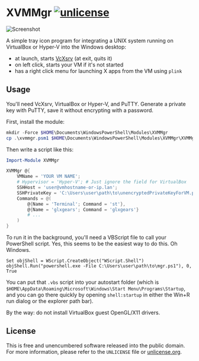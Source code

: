 # XVMMgr [![unlicense](https://img.shields.io/badge/un-license-green.svg?style=flat)](http://unlicense.org)

![Screenshot](https://i.imgur.com/ZwqYXP1.png)

A simple tray icon program for integrating a UNIX system running on VirtualBox or Hyper-V into the Windows desktop:

- at launch, starts [VcXsrv](https://sourceforge.net/projects/vcxsrv/) (at exit, quits it)
- on left click, starts your VM if it's not started
- has a right click menu for launching X apps from the VM using `plink`

## Usage

You'll need VcXsrv, VirtualBox or Hyper-V, and PuTTY. Generate a private key with PuTTY, save it without encrypting with a password.

First, install the module:

```powershell
mkdir -Force $HOME\Documents\WindowsPowerShell\Modules\XVMMgr
cp .\xvmmgr.psm1 $HOME\Documents\WindowsPowerShell\Modules\XVMMgr\XVMMgr.psm1
```

Then write a script like this:

```powershell
Import-Module XVMMgr

XVMMgr @{
    VMName = 'YOUR VM NAME';
    # Hypervisor = 'Hyper-V'; # Just ignore the field for VirtualBox
    SSHHost = 'user@vmhostname-or-ip.lan';
    SSHPrivateKey = 'C:\Users\user\path\to\unencryptedPrivateKeyForVM.ppk'; # No spaces in the path!
    Commands = @(
        @{Name = 'Terminal'; Command = 'st'},
        @{Name = 'glxgears'; Command = 'glxgears'}
        # ...
    )
}
```

To run it in the background, you'll need a VBScript file to call your PowerShell script. Yes, this seems to be the easiest way to do this. Oh Windows.

```visualbasic
Set objShell = WScript.CreateObject("WScript.Shell")
objShell.Run("powershell.exe -File C:\Users\user\path\to\mgr.ps1"), 0, True
```

You can put that `.vbs` script into your autostart folder (which is `$HOME\AppData\Roaming\Microsoft\Windows\Start Menu\Programs\Startup`, and you can go there quickly by opening `shell:startup` in either the Win+R run dialog or the explorer path bar).


By the way: do not install VirtualBox guest OpenGL/X11 drivers.

## License

This is free and unencumbered software released into the public domain.  
For more information, please refer to the `UNLICENSE` file or [unlicense.org](http://unlicense.org).
